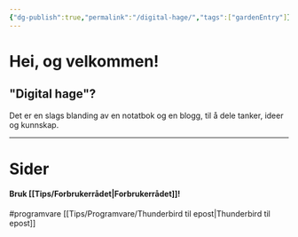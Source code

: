 ```yaml
---
{"dg-publish":true,"permalink":"/digital-hage/","tags":["gardenEntry"]}
---
```


# Hei, og velkommen!

## "Digital hage"?
Det er en slags blanding av en notatbok og en blogg, til å dele tanker, ideer og kunnskap.

---
# Sider
#### Bruk [[Tips/Forbrukerrådet\|Forbrukerrådet]]!


#programvare
[[Tips/Programvare/Thunderbird til epost\|Thunderbird til epost]]
